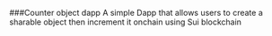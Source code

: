 ###Counter object dapp
A simple Dapp that allows users to create a sharable object then increment it onchain using Sui blockchain
